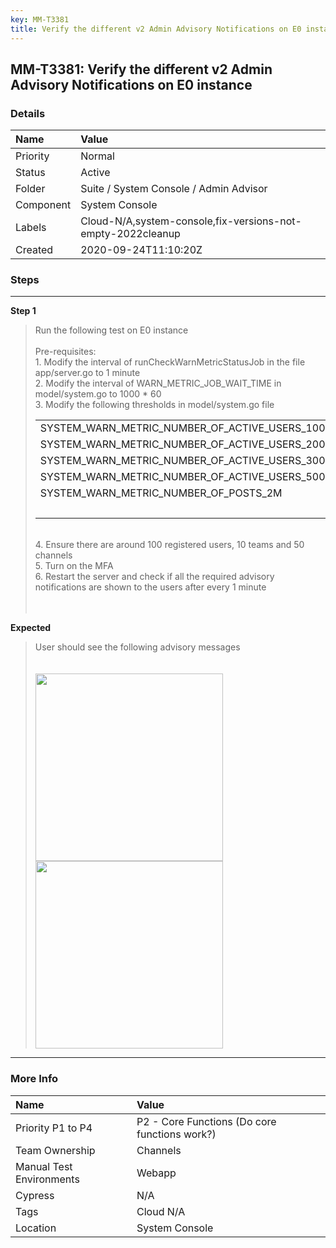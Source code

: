 ```yaml
---
key: MM-T3381
title: Verify the different v2 Admin Advisory Notifications on E0 instance
---
```


## MM-T3381: Verify the different v2 Admin Advisory Notifications on E0 instance

### Details

| Name      | Value                                                       |
| :-------- | :---------------------------------------------------------- |
| Priority  | Normal                                                      |
| Status    | Active                                                      |
| Folder    | Suite / System Console / Admin Advisor                      |
| Component | System Console                                              |
| Labels    | Cloud-N/A,system-console,fix-versions-not-empty-2022cleanup |
| Created   | 2020-09-24T11:10:20Z                                        |

### Steps

<hr/>

**Step 1**

> <article>Run the following test on E0 instance<br><br>Pre-requisites:<br>1. Modify the interval of runCheckWarnMetricStatusJob in the file app/server.go to 1 minute<br>2. Modify the interval of WARN_METRIC_JOB_WAIT_TIME in model/system.go to 1000 * 60<br>3. Modify the following thresholds in model/system.go file<br><table style="width: 100%;"><tbody><tr><td style="width: 50.0000%;">SYSTEM_WARN_METRIC_NUMBER_OF_ACTIVE_USERS_100<br></td><td style="width: 50.0000%;">10</td></tr><tr><td style="width: 50.0000%;">SYSTEM_WARN_METRIC_NUMBER_OF_ACTIVE_USERS_200<br></td><td style="width: 50.0000%;">20</td></tr><tr><td style="width: 50.0000%;">SYSTEM_WARN_METRIC_NUMBER_OF_ACTIVE_USERS_300<br></td><td style="width: 50.0000%;">30</td></tr><tr><td style="width: 50.0000%;">SYSTEM_WARN_METRIC_NUMBER_OF_ACTIVE_USERS_500<br></td><td style="width: 50.0000%;">50</td></tr><tr><td style="width: 50.0000%;">SYSTEM_WARN_METRIC_NUMBER_OF_POSTS_2M<br></td><td style="width: 50.0000%;">1000</td></tr><tr><td style="width: 50.0000%;"><br></td><td style="width: 50.0000%;"><br></td></tr></tbody></table><br>4. Ensure there are around 100 registered users, 10 teams and 50 channels<br>5. Turn on the MFA<br>6. Restart the server and check if all the required advisory notifications are shown to the users after every 1 minute<br><br><br></article>

**Expected**

> <article>User should see the following advisory messages<br><br><br><img src="https://smartbear-tm4j-prod-us-west-2-attachment-rich-text.s3.us-west-2.amazonaws.com/embedded-f3277290f945470c4add5d21ef3dc7ca7b74388fc7152bfb6b99ae58c66a95a8-1600946314557-Screenshot+2020-09-24+at+4.48.18+PM.png" style="width: 300px;" class="fr-fil fr-dib"><br><img src="https://smartbear-tm4j-prod-us-west-2-attachment-rich-text.s3.us-west-2.amazonaws.com/embedded-f3277290f945470c4add5d21ef3dc7ca7b74388fc7152bfb6b99ae58c66a95a8-1600946391473-Screenshot+2020-09-24+at+4.49.40+PM.png" style="width: 300px;" class="fr-fil fr-dib"></article>

<hr/>

### More Info

| Name                     | Value                                         |
| :----------------------- | :-------------------------------------------- |
| Priority P1 to P4        | P2 - Core Functions (Do core functions work?) |
| Team Ownership           | Channels                                      |
| Manual Test Environments | Webapp                                        |
| Cypress                  | N/A                                           |
| Tags                     | Cloud N/A                                     |
| Location                 | System Console                                |
